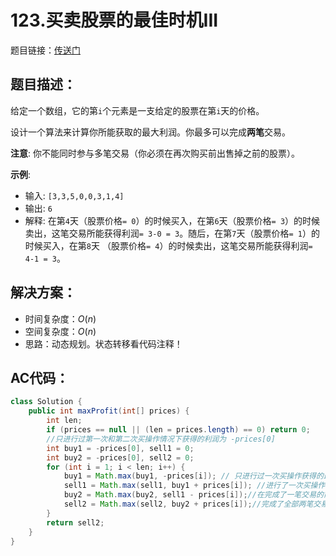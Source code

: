 # 123.买卖股票的最佳时机III
题目链接：[传送门](https://leetcode-cn.com/problems/best-time-to-buy-and-sell-stock-iii/)

## 题目描述：
给定一个数组，它的第`i`个元素是一支给定的股票在第`i`天的价格。

设计一个算法来计算你所能获取的最大利润。你最多可以完成**两笔**交易。

**注意**: 你不能同时参与多笔交易（你必须在再次购买前出售掉之前的股票）。

**示例**:

- 输入: `[3,3,5,0,0,3,1,4]`
- 输出: `6`
- 解释: 在第`4`天（股票价格`= 0`）的时候买入，在第`6`天（股票价格`= 3`）的时候卖出，这笔交易所能获得利润`= 3-0 = 3`。随后，在第`7`天（股票价格`= 1`）的时候买入，在第`8`天 （股票价格`= 4`）的时候卖出，这笔交易所能获得利润`= 4-1 = 3`。 

## 解决方案：
- 时间复杂度：$O(n)$
- 空间复杂度：$O(n)$
- 思路：动态规划。状态转移看代码注释！

## AC代码：
```java
class Solution {
    public int maxProfit(int[] prices) {
        int len;
        if (prices == null || (len = prices.length) == 0) return 0;
        //只进行过第一次和第二次买操作情况下获得的利润为 -prices[0]
        int buy1 = -prices[0], sell1 = 0;
        int buy2 = -prices[0], sell2 = 0;
        for (int i = 1; i < len; i++) {
            buy1 = Math.max(buy1, -prices[i]); // 只进行过一次买操作获得的最大利润
            sell1 = Math.max(sell1, buy1 + prices[i]); //进行了一次买操作和一次卖操作获得的最大利润
            buy2 = Math.max(buy2, sell1 - prices[i]);//在完成了一笔交易的前提下，进行了第二次买操作获得的最大利润
            sell2 = Math.max(sell2, buy2 + prices[i]);//完成了全部两笔交易获得最大利润
        }
        return sell2;
    }
}
```